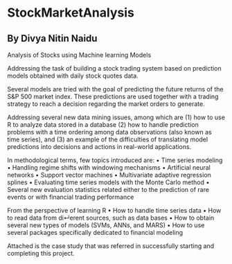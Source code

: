 # StockMarketAnalysis

## By Divya Nitin Naidu

Analysis of Stocks using Machine learning Models

Addressing the task of building a stock trading system based
on prediction models obtained with daily stock quotes data. 

Several models are tried with the goal of predicting the future returns of the S&P 500
market index. These predictions are used together with a trading strategy
to reach a decision regarding the market orders to generate. 

Addressing several new data mining issues, among which are 
(1) how to use R to analyze data stored in a database
(2) how to handle prediction problems with a time ordering among data observations (also known as time series), and 
(3) an example of the difficulties of translating model predictions into decisions and actions in real-world applications.

In methodological terms, few topics introduced are:
• Time series modeling
• Handling regime shifts with windowing mechanisms
• Artificial neural networks
• Support vector machines
• Multivariate adaptive regression splines
• Evaluating time series models with the Monte Carlo method
• Several new evaluation statistics related either to the prediction of rare
events or with financial trading performance

From the perspective of learning R
• How to handle time series data
• How to read data from di↵erent sources, such as data bases
• How to obtain several new types of models (SVMs, ANNs, and MARS)
• How to use several packages specifically dedicated to financial modeling

Attached is the case study that was referred in successfully starting and completing this project.
